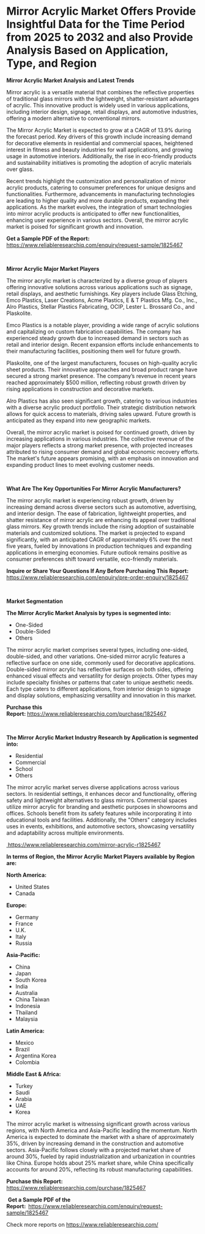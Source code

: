 <p><h1>Mirror Acrylic Market Offers Provide Insightful Data for the Time Period from 2025 to 2032 and also Provide Analysis Based on Application, Type, and Region</h1></p><p><strong>Mirror Acrylic Market Analysis and Latest Trends</strong></p>
<p><p>Mirror acrylic is a versatile material that combines the reflective properties of traditional glass mirrors with the lightweight, shatter-resistant advantages of acrylic. This innovative product is widely used in various applications, including interior design, signage, retail displays, and automotive industries, offering a modern alternative to conventional mirrors.</p><p>The Mirror Acrylic Market is expected to grow at a CAGR of 13.9% during the forecast period. Key drivers of this growth include increasing demand for decorative elements in residential and commercial spaces, heightened interest in fitness and beauty industries for wall applications, and growing usage in automotive interiors. Additionally, the rise in eco-friendly products and sustainability initiatives is promoting the adoption of acrylic materials over glass.</p><p>Recent trends highlight the customization and personalization of mirror acrylic products, catering to consumer preferences for unique designs and functionalities. Furthermore, advancements in manufacturing technologies are leading to higher quality and more durable products, expanding their applications. As the market evolves, the integration of smart technologies into mirror acrylic products is anticipated to offer new functionalities, enhancing user experience in various sectors. Overall, the mirror acrylic market is poised for significant growth and innovation.</p></p>
<p><strong>Get a Sample PDF of the Report:&nbsp;</strong> <a href="https://www.reliableresearchiq.com/enquiry/request-sample/1825467?utm_campaign=3136&utm_medium=2&utm_source=Github&utm_content=ia&utm_term=01042025&utm_id=mirror-acrylic">https://www.reliableresearchiq.com/enquiry/request-sample/1825467</a></p>
<p>&nbsp;</p>
<p><strong>Mirror Acrylic Major Market Players</strong></p>
<p><p>The mirror acrylic market is characterized by a diverse group of players offering innovative solutions across various applications such as signage, retail displays, and aesthetic furnishings. Key players include Glass Etching, Emco Plastics, Laser Creations, Acme Plastics, E & T Plastics Mfg. Co., Inc., Alro Plastics, Stellar Plastics Fabricating, OCIP, Lester L. Brossard Co., and Plaskolite.</p><p>Emco Plastics is a notable player, providing a wide range of acrylic solutions and capitalizing on custom fabrication capabilities. The company has experienced steady growth due to increased demand in sectors such as retail and interior design. Recent expansion efforts include enhancements to their manufacturing facilities, positioning them well for future growth.</p><p>Plaskolite, one of the largest manufacturers, focuses on high-quality acrylic sheet products. Their innovative approaches and broad product range have secured a strong market presence. The company’s revenue in recent years reached approximately $500 million, reflecting robust growth driven by rising applications in construction and decorative markets.</p><p>Alro Plastics has also seen significant growth, catering to various industries with a diverse acrylic product portfolio. Their strategic distribution network allows for quick access to materials, driving sales upward. Future growth is anticipated as they expand into new geographic markets.</p><p>Overall, the mirror acrylic market is poised for continued growth, driven by increasing applications in various industries. The collective revenue of the major players reflects a strong market presence, with projected increases attributed to rising consumer demand and global economic recovery efforts. The market's future appears promising, with an emphasis on innovation and expanding product lines to meet evolving customer needs.</p></p>
<p>&nbsp;</p>
<p><strong>What Are The Key Opportunities For Mirror Acrylic Manufacturers?</strong></p>
<p><p>The mirror acrylic market is experiencing robust growth, driven by increasing demand across diverse sectors such as automotive, advertising, and interior design. The ease of fabrication, lightweight properties, and shatter resistance of mirror acrylic are enhancing its appeal over traditional glass mirrors. Key growth trends include the rising adoption of sustainable materials and customized solutions. The market is projected to expand significantly, with an anticipated CAGR of approximately 6% over the next five years, fueled by innovations in production techniques and expanding applications in emerging economies. Future outlook remains positive as consumer preferences shift toward versatile, eco-friendly materials.</p></p>
<p><strong>Inquire or Share Your Questions If Any Before Purchasing This Report:</strong> <a href="https://www.reliableresearchiq.com/enquiry/pre-order-enquiry/1825467?utm_campaign=3136&utm_medium=2&utm_source=Github&utm_content=ia&utm_term=01042025&utm_id=mirror-acrylic">https://www.reliableresearchiq.com/enquiry/pre-order-enquiry/1825467</a></p>
<p>&nbsp;</p>
<p><strong>Market Segmentation</strong></p>
<p><strong>The Mirror Acrylic Market Analysis by types is segmented into:</strong></p>
<p><ul><li>One-Sided</li><li>Double-Sided</li><li>Others</li></ul></p>
<p><p>The mirror acrylic market comprises several types, including one-sided, double-sided, and other variations. One-sided mirror acrylic features a reflective surface on one side, commonly used for decorative applications. Double-sided mirror acrylic has reflective surfaces on both sides, offering enhanced visual effects and versatility for design projects. Other types may include specialty finishes or patterns that cater to unique aesthetic needs. Each type caters to different applications, from interior design to signage and display solutions, emphasizing versatility and innovation in this market.</p></p>
<p><strong>Purchase this Report:&nbsp;</strong><a href="https://www.reliableresearchiq.com/purchase/1825467?utm_campaign=3136&utm_medium=2&utm_source=Github&utm_content=ia&utm_term=01042025&utm_id=mirror-acrylic">https://www.reliableresearchiq.com/purchase/1825467</a></p>
<p>&nbsp;</p>
<p><strong>The Mirror Acrylic Market Industry Research by Application is segmented into:</strong></p>
<p><ul><li>Residential</li><li>Commercial</li><li>School</li><li>Others</li></ul></p>
<p><p>The mirror acrylic market serves diverse applications across various sectors. In residential settings, it enhances decor and functionality, offering safety and lightweight alternatives to glass mirrors. Commercial spaces utilize mirror acrylic for branding and aesthetic purposes in showrooms and offices. Schools benefit from its safety features while incorporating it into educational tools and facilities. Additionally, the "Others" category includes uses in events, exhibitions, and automotive sectors, showcasing versatility and adaptability across multiple environments.</p></p>
<p><a href="https://www.reliableresearchiq.com/mirror-acrylic-r1825467?utm_campaign=3136&utm_medium=2&utm_source=Github&utm_content=ia&utm_term=01042025&utm_id=mirror-acrylic">&nbsp;https://www.reliableresearchiq.com/mirror-acrylic-r1825467</a></p>
<p><strong>In terms of Region, the Mirror Acrylic Market Players available by Region are:</strong></p>
<p>
    <p> <strong> North America: </strong>
        <ul>
            <li>United States</li>
            <li>Canada</li>
        </ul>
        </p> 
    <p> <strong> Europe: </strong>
        <ul>
            <li>Germany</li>
            <li>France</li>
            <li>U.K.</li>
            <li>Italy</li>
            <li>Russia</li>
        </ul>
        </p> 
    <p> <strong> Asia-Pacific: </strong>
        <ul>
            <li>China</li>
            <li>Japan</li>
            <li>South Korea</li>
            <li>India</li>
            <li>Australia</li>
            <li>China Taiwan</li>
            <li>Indonesia</li>
            <li>Thailand</li>
            <li>Malaysia</li>
        </ul>
        </p> 
    <p> <strong> Latin America: </strong>
        <ul>
            <li>Mexico</li>
            <li>Brazil</li>
            <li>Argentina Korea</li>
            <li>Colombia</li>
        </ul>
        </p> 
    <p> <strong> Middle East & Africa: </strong>
        <ul>
            <li>Turkey</li>
            <li>Saudi</li>
            <li>Arabia</li>
            <li>UAE</li>
            <li>Korea</li>
        </ul>
    </p>
    </p>
<p><p>The mirror acrylic market is witnessing significant growth across various regions, with North America and Asia-Pacific leading the momentum. North America is expected to dominate the market with a share of approximately 35%, driven by increasing demand in the construction and automotive sectors. Asia-Pacific follows closely with a projected market share of around 30%, fueled by rapid industrialization and urbanization in countries like China. Europe holds about 25% market share, while China specifically accounts for around 20%, reflecting its robust manufacturing capabilities.</p></p>
<p><strong>Purchase this Report: </strong><a href="https://www.reliableresearchiq.com/purchase/1825467?utm_campaign=3136&utm_medium=2&utm_source=Github&utm_content=ia&utm_term=01042025&utm_id=mirror-acrylic">https://www.reliableresearchiq.com/purchase/1825467</a></p>
<p>&nbsp;<strong>Get a Sample PDF of the Report:&nbsp;&nbsp;</strong><a href="https://www.reliableresearchiq.com/enquiry/request-sample/1825467?utm_campaign=3136&utm_medium=2&utm_source=Github&utm_content=ia&utm_term=01042025&utm_id=mirror-acrylic">https://www.reliableresearchiq.com/enquiry/request-sample/1825467</a></p>
<p><strong></strong></p>
<p>Check more reports on <a href="https://www.reliableresearchiq.com/?utm_campaign=3136&utm_medium=2&utm_source=Github&utm_content=ia&utm_term=01042025&utm_id=mirror-acrylic">https://www.reliableresearchiq.com/</a></p>